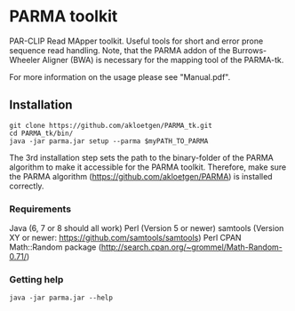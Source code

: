 # PARMA toolkit
PAR-CLIP Read MApper toolkit. Useful tools for short and error prone sequence read handling. Note, that the PARMA addon of the Burrows-Wheeler Aligner (BWA) is necessary for the mapping tool of the PARMA-tk.

For more information on the usage please see "Manual.pdf".

## Installation
	git clone https://github.com/akloetgen/PARMA_tk.git
	cd PARMA_tk/bin/
	java -jar parma.jar setup --parma $myPATH_TO_PARMA

The 3rd installation step sets the path to the binary-folder of the PARMA algorithm to make it accessible for the PARMA toolkit. Therefore, make sure the PARMA algorithm (https://github.com/akloetgen/PARMA) is installed correctly.

### Requirements
Java (6, 7 or 8 should all work)
Perl (Version 5 or newer)
samtools (Version XY or newer: https://github.com/samtools/samtools) 
Perl CPAN Math::Random package (http://search.cpan.org/~grommel/Math-Random-0.71/)

### Getting help
	java -jar parma.jar --help
